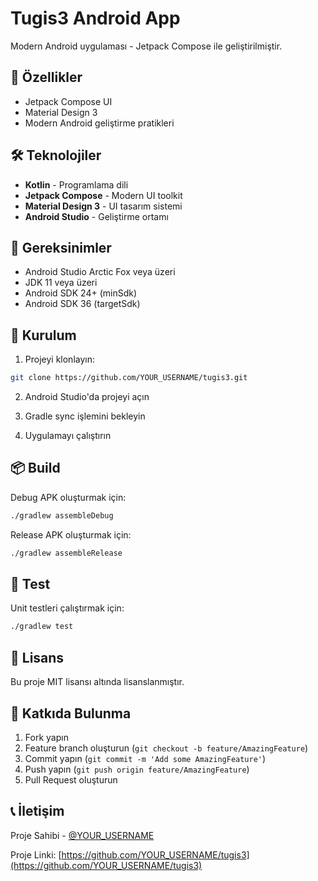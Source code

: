 # Tugis3 Android App

Modern Android uygulaması - Jetpack Compose ile geliştirilmiştir.

## 🚀 Özellikler

- Jetpack Compose UI
- Material Design 3
- Modern Android geliştirme pratikleri

## 🛠️ Teknolojiler

- **Kotlin** - Programlama dili
- **Jetpack Compose** - Modern UI toolkit
- **Material Design 3** - UI tasarım sistemi
- **Android Studio** - Geliştirme ortamı

## 📱 Gereksinimler

- Android Studio Arctic Fox veya üzeri
- JDK 11 veya üzeri
- Android SDK 24+ (minSdk)
- Android SDK 36 (targetSdk)

## 🔧 Kurulum

1. Projeyi klonlayın:
```bash
git clone https://github.com/YOUR_USERNAME/tugis3.git
```

2. Android Studio'da projeyi açın

3. Gradle sync işlemini bekleyin

4. Uygulamayı çalıştırın

## 📦 Build

Debug APK oluşturmak için:
```bash
./gradlew assembleDebug
```

Release APK oluşturmak için:
```bash
./gradlew assembleRelease
```

## 🧪 Test

Unit testleri çalıştırmak için:
```bash
./gradlew test
```

## 📄 Lisans

Bu proje MIT lisansı altında lisanslanmıştır.

## 🤝 Katkıda Bulunma

1. Fork yapın
2. Feature branch oluşturun (`git checkout -b feature/AmazingFeature`)
3. Commit yapın (`git commit -m 'Add some AmazingFeature'`)
4. Push yapın (`git push origin feature/AmazingFeature`)
5. Pull Request oluşturun

## 📞 İletişim

Proje Sahibi - [@YOUR_USERNAME](https://github.com/YOUR_USERNAME)

Proje Linki: [https://github.com/YOUR_USERNAME/tugis3](https://github.com/YOUR_USERNAME/tugis3)
